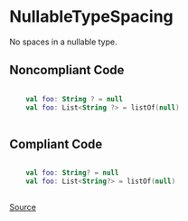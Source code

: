 # NullableTypeSpacing

No spaces in a nullable type.

## Noncompliant Code

```kotlin

    val foo: String ? = null
    val foo: List<String ?> = listOf(null)
    
```
## Compliant Code

```kotlin

    val foo: String? = null
    val foo: List<String?> = listOf(null)
    
```

[Source](https://detekt.dev/docs/rules/formatting#nullabletypespacing)
